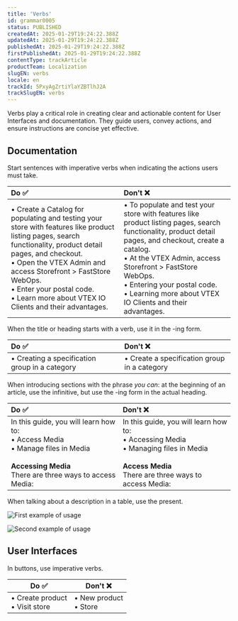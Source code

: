 ```yaml
---
title: 'Verbs'
id: grammar0005
status: PUBLISHED
createdAt: 2025-01-29T19:24:22.388Z
updatedAt: 2025-01-29T19:24:22.388Z
publishedAt: 2025-01-29T19:24:22.388Z
firstPublishedAt: 2025-01-29T19:24:22.388Z
contentType: trackArticle
productTeam: Localization
slugEN: verbs
locale: en
trackId: 5PxyAgZrtiYlaYZBTlhJ2A
trackSlugEN: verbs
---
```


Verbs play a critical role in creating clear and actionable content for User Interfaces and documentation. They guide users, convey actions, and ensure instructions are concise yet effective.

## Documentation

Start sentences with imperative verbs when indicating the actions users must take.

| Do ✅ | Don't ❌ |
| :--------- | :------------ |
| • Create a Catalog for populating and testing your store with features like product listing pages, search functionality, product detail pages, and checkout. <br> • Open the VTEX Admin and access Storefront \> FastStore WebOps. <br> • Enter your postal code. <br> • Learn more about VTEX IO Clients and their advantages. | • To populate and test your store with features like product listing pages, search functionality, product detail pages, and checkout, create a catalog. <br> • At the VTEX Admin, access Storefront \> FastStore WebOps. <br> • Entering your postal code. <br> • Learning more about VTEX IO Clients and their advantages. |

When the title or heading starts with a verb, use it in the \-ing form.

| Do ✅ | Don't ❌ |
| :--------- | :------------ |
| • Creating a specification group in a category | • Create a specification group in a category |

When introducing sections with the phrase *you can*: at the beginning of an article, use the infinitive, but use the \-ing form in the actual heading.

| Do ✅ | Don't ❌ |
| :--------- | :------------ |
| In this guide, you will learn how to: <br> • Access Media <br> • Manage files in Media <br> <br> **Accessing Media** <br> There are three ways to access Media: | In this guide, you will learn how to: <br> • Accessing Media <br> • Managing files in Media <br> <br> **Access Media** <br> There are three ways to access Media: |

When talking about a description in a table, use the present. 

![First example of usage](https://github.com/vtexdocs/language-hub-content/blob/main/images/en/verbs1.png?raw=true)

![Second example of usage](https://github.com/vtexdocs/language-hub-content/blob/main/images/en/verbs2.png?raw=true)

## User Interfaces

In buttons, use imperative verbs.

| Do ✅ | Don't ❌ |
| --------- | ------------ |
| • Create product <br> • Visit store | • New product <br> • Store |
